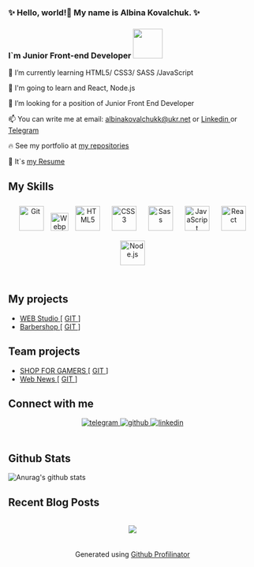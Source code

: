 ###     ✨   Hello, world!👋 My name is Albina Kovalchuk.  ✨ 
### I`m Junior Front-end Developer <a target="_blank" rel="noopener noreferrer nofollow" href="https://camo.githubusercontent.com/63371d36886ee658f5a97401f393e1ab1684b2fd3de674b8f5efc7d410b2a3d0/68747470733a2f2f6d656469612e67697068792e636f6d2f6d656469612f57556c706c634d704f43456d5447427442572f67697068792e676966"><img src="https://camo.githubusercontent.com/63371d36886ee658f5a97401f393e1ab1684b2fd3de674b8f5efc7d410b2a3d0/68747470733a2f2f6d656469612e67697068792e636f6d2f6d656469612f57556c706c634d704f43456d5447427442572f67697068792e676966" width="60px" data-animated-image="" data-canonical-src="https://media.giphy.com/media/WUlplcMpOCEmTGBtBW/giphy.gif" style="max-width: 100%;"></a>
  
 
 🔭 I’m currently learning  HTML5/ CSS3/ SASS /JavaScript 
 
 💬 I'm going to learn and  React, Node.js
 
 🌱 I’m looking for a position of Junior Front End Developer    
 
 📫 You can write me at email: <a href="https://mail.ukr.net/"> albinakovalchukk@ukr.net </a> or <a href="https://linkedin.com/in/albinakovalchuck" target="_blank"> Linkedin </a> or <a href="https://t.me/+380982614990" target="_blank"> Telegram </a> 
 
 🔥 See my portfolio at <a href="https://github.com/AlbinaKovalchuk?tab=repositories"> my repositories </a>
 
 👯 It`s <a href="https://albinakovalchuk.github.io/MyResume/"> my Resume  </a>  
<!---    
- 😄 ⚡ Fun fact: I’m  working ......
 -->

## My Skills   

<div align="center"> 
<a href="https://github.com/" target="_blank"><img style="margin: 10px" src="https://profilinator.rishav.dev/skills-assets/git-scm-icon.svg" alt="Git" height="50" /></a>  
<a href="https://webpack.js.org/" target="_blank" rel="noreferrer"><img src="https://raw.githubusercontent.com/danielcranney/readme-generator/main/public/icons/skills/webpack-colored.svg" width="36" height="36" alt="Webpack" /></a>
<a href="https://en.wikipedia.org/wiki/HTML5" target="_blank"><img style="margin: 10px" src="https://profilinator.rishav.dev/skills-assets/html5-original-wordmark.svg" alt="HTML5" height="50" /></a>  
<a href="https://www.w3schools.com/css/" target="_blank"><img style="margin: 10px" src="https://profilinator.rishav.dev/skills-assets/css3-original-wordmark.svg" alt="CSS3" height="50" /></a>  
<a href="https://sass-lang.com/" target="_blank"><img style="margin: 10px" src="https://profilinator.rishav.dev/skills-assets/sass-original.svg" alt="Sass" height="50" /></a>  
<a href="https://www.javascript.com/" target="_blank"><img style="margin: 10px" src="https://profilinator.rishav.dev/skills-assets/javascript-original.svg" alt="JavaScript" height="50" /></a>  
<a href="https://reactjs.org/" target="_blank"><img style="margin: 10px" src="https://profilinator.rishav.dev/skills-assets/react-original-wordmark.svg" alt="React" height="50" /></a>  	
</div>
<div align="center">  
<a href="https://nodejs.org/" target="_blank"><img style="margin: 10px" src="https://profilinator.rishav.dev/skills-assets/nodejs-original-wordmark.svg" alt="Node.js" height="50" /></a>  
</div>

</td><td valign="top" width="33%">
</td></tr></table>  
<br/> 

## My projects  
-   <a href="https://albinakovalchuk.github.io/WEB-Studio/"> WEB Studio </a>  [ <a href="https://github.com/AlbinaKovalchuk/WEB-Studio"> GIT </a> ]
-   <a href=""> Barbershop </a>  [ <a href=""> GIT </a> ]

## Team projects    
-   <a href="https://one-lov-e.github.io/stalk/"> SHOP FOR GAMERS </a>  [ <a href="https://github.com/one-lov-e/stalk"> GIT </a> ]
-   <a href="https://maksymkonin.github.io/project02-news/"> Web News </a> [ <a href="https://github.com/MaksymKonin/project02-news"> GIT </a> ]



## Connect with me  
<div align="center">
<a href="https://t.me/+380982614990" target="_blank">
<img src=https://img.shields.io/badge/telegram-blue?&style=for-the-badge&logo=telegram&&logoColor=white alt=telegram style="margin-bottom: 5px;" >
</a>
  
  
<a href="https://github.com/AlbinaKovalchuk" target="_blank">
<img src=https://img.shields.io/badge/github-%2324292e.svg?&style=for-the-badge&logo=github&logoColor=white alt=github  />
</a>
<a href="https://linkedin.com/in/albinakovalchuck" target="_blank">
<img src=https://img.shields.io/badge/linkedin-%231E77B5.svg?&style=for-the-badge&logo=linkedin&logoColor=white alt=linkedin style="margin-bottom: 5px;" />
</a>	
  
</div>  


<br/>  


## Github Stats  

![Anurag's github stats](https://github-readme-stats.vercel.app/api?username=AlbinaKovalchuk)
  

## Recent Blog Posts  
<br/>  

<div align="center">
<img src="https://komarev.com/ghpvc/?username=AlbinaKovalchuk&&style=flat-square" align="center" />
</div>  
<br/>  
<br/>

<div align="center">Generated using <a href="https://profilinator.rishav.dev/" target="_blank">Github Profilinator</a></div>
